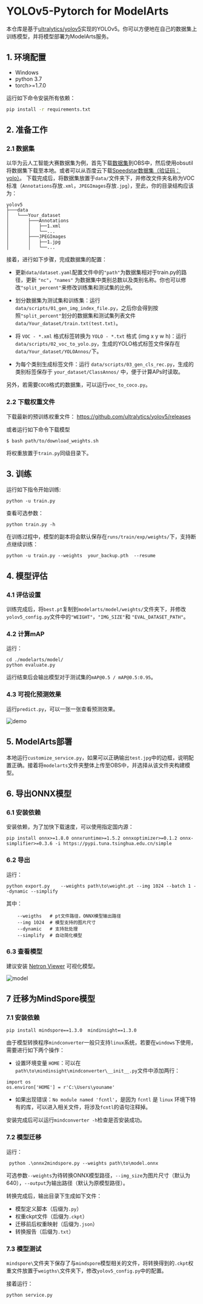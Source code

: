 # YOLOv5-Pytorch for ModelArts

本仓库是基于[ultralytics/yolov5](https://github.com/ultralytics/yolov5)实现的YOLOv5。你可以方便地在自己的数据集上训练模型，并将模型部署为ModelArts服务。

## 1. 环境配置
* Windows
* python 3.7
* torch>=1.7.0

运行如下命令安装所有依赖：
```bash
pip install -r requirements.txt
```

## 2. 准备工作
### 2.1 数据集

以华为云人工智能大赛数据集为例，首先下载[数据集](https://marketplace.huaweicloud.com/markets/aihub/usercenter/?activeTab=MyDownload&id=b3879ae9-dc2a-4b8c-bfaf-428ecf2f1f9e#dataset)到OBS中，然后使用obsutil将数据集下载至本地。或者可以从百度云下载[Speedstar数据集（验证码：yolo）](https://pan.baidu.com/s/1rEd5VljAcuTPE7E9QOGsjA)。
下载完成后，将数据集放置于`data/`文件夹下，并修改文件夹名称为VOC标准（`Annotations`存放`.xml`，`JPEGImages`存放`.jpg`），至此，你的目录结构应该为：
```
yolov5
├───data
│   └───Your_dataset
│       ├───Annotations
│       │   ├──1.xml
│       │   └──...
│       ├───JPEGImages
│       │   ├──1.jpg
│       │   └──...
```

接着，进行如下步骤，完成数据集的配置：
* 更新`data/dataset.yaml`配置文件中的`"path"`为数据集相对于train.py的路径，更新 `"nc"`，`"names"` 为数据集中类别总数以及类别名称。你也可以修改`"split_percent"`来修改训练集和测试集的比例。

* 划分数据集为测试集和训练集：运行`data/scripts/01_gen_img_index_file.py`，之后你会得到按照`"split_percent"`划分的数据集和测试集列表文件`data/Your_dataset/train.txt(test.txt)`。

* 将 `VOC - *.xml` 格式标签转换为 `YOLO - *.txt` 格式 (img x y w h)：运行 `data/scripts/02_voc_to_yolo.py`，生成的YOLO格式标签文件保存在`data/Your_dataset/YOLOAnnos/`下。

* 为每个类别生成标签文件：运行 `data/scripts/03_gen_cls_rec.py`，生成的类别标签保存于 `your_dataset/ClassAnnos/` 中，便于计算APs时读取。

另外，若需要`COCO`格式的数据集，可以运行`voc_to_coco.py`。

### 2.2 下载权重文件
下载最新的预训练权重文件： https://github.com/ultralytics/yolov5/releases

或者运行如下命令下载模型
```
$ bash path/to/download_weights.sh
```
将权重放置于`train.py`同级目录下。

## 3. 训练
运行如下指令开始训练:
```
python -u train.py
```
查看可选参数：
```
python train.py -h
```
在训练过程中，模型的副本将会默认保存在`runs/train/exp/weights/`下，支持断点继续训练：

```
python -u train.py --weights  your_backup.pth  --resume
```

## 4. 模型评估

### 4.1 评估设置
训练完成后，将`best.pt`复制到`modelarts/model/weights/`文件夹下，并修改`yolov5_config.py`文件中的`"WEIGHT"`，`"IMG_SIZE"`和
`"EVAL_DATASET_PATH"`。

### 4.2 计算mAP
运行：
```
cd ./modelarts/model/
python evaluate.py
```
运行结束后会输出模型对于测试集的`mAP@0.5 / mAP@0.5:0.95`。

### 4.3 可视化预测效果

运行`predict.py`，可以一张一张查看预测效果。

![demo](https://gitee.com/junyi-duan/speedstar/raw/master/docs/predict.gif)


## 5. ModelArts部署
本地运行`customize_service.py`，如果可以正确输出`test.jpg`中的边框，说明配置正确。接着将`modelarts`文件夹整体上传至OBS中，并选择从该文件夹构建模型。


## 6. 导出ONNX模型
### 6.1 安装依赖
安装依赖，为了加快下载速度，可以使用指定国内源：
```
pip install onnx>=1.8.0 onnxruntime>=1.5.2 onnxoptimizer>=0.1.2 onnx-simplifier>=0.3.6 -i https://pypi.tuna.tsinghua.edu.cn/simple
```
### 6.2 导出
运行：
```
python export.py    --weights path\to\weight.pt --img 1024 --batch 1 --dynamic --simplify
```
其中：
```
    --weigths   # pt文件路径，ONNX模型输出路径
    --img 1024  # 模型支持的图片尺寸
    --dynamic   # 支持批处理
    --simplify  # 自动简化模型
```

### 6.3 查看模型
建议安装 [Netron Viewer](https://github.com/lutzroeder/netron/releases/) 可视化模型。

![model](https://gitee.com/junyi-duan/speedstar/raw/master/docs/onnx_model_visual.png)


## 7 迁移为MindSpore模型
### 7.1 安装依赖
```
pip install mindspore==1.3.0  mindinsight==1.3.0
```

由于模型转换程序`mindconverter`一般只支持`linux`系统，若要在`windows`下使用，需要进行如下两个操作：

* 设置环境变量 `HOME`：可以在`path\to\mindinsight\mindconverter\__init__.py`文件中添加两行：
```
import os
os.environ['HOME'] = r'C:\Users\youname'
```
* 如果出现错误：`No module named 'fcntl'`，是因为 `fcntl` 是 `linux` 环境下特有的库，可以进入相关文件，将涉及`fcntl`的语句注释掉。

安装完成后可以运行`mindconverter -h`检查是否安装成功。

### 7.2 模型迁移
运行：
```
 python .\onnx2mindspore.py --weights path\to\model.onnx
```
可选参数`--weights`为待转换ONNX模型路径，`--img_size`为图片尺寸（默认为640），`--output`为输出路径（默认为原模型路径）。

转换完成后，输出目录下生成如下文件：
- 模型定义脚本（后缀为`.py`）
- 权重ckpt文件（后缀为`.ckpt`）
- 迁移前后权重映射（后缀为`.json`）
- 转换报告（后缀为`.txt`）

### 7.3 模型测试
`mindspore\`文件夹下保存了与`mindspore`模型相关的文件，将转换得到的`.ckpt`权重文件放置于`weigths\`文件夹下，修改`yolov5_config.py`中的配置。

接着运行：
```
python service.py
```



